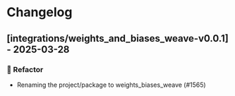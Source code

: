 # Changelog

## [integrations/weights_and_biases_weave-v0.0.1] - 2025-03-28

### 🚜 Refactor

- Renaming the project/package to weights_biases_weave (#1565)

<!-- generated by git-cliff -->
